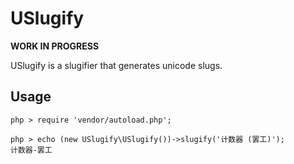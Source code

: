USlugify
========

**WORK IN PROGRESS**

USlugify is a slugifier that generates unicode slugs.

Usage
-----

```
php > require 'vendor/autoload.php';

php > echo (new USlugify\USlugify())->slugify('计数器 (罢工)');
计数器-罢工
```
